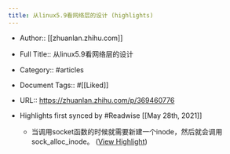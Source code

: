 ```yaml
---
title: 从linux5.9看网络层的设计 (highlights)
---
```


- Author:: [[zhuanlan.zhihu.com]]

- Full Title:: 从linux5.9看网络层的设计

- Category:: #articles

- Document Tags:: #[[Liked]]

- URL:: https://zhuanlan.zhihu.com/p/369460776

- Highlights first synced by #Readwise [[May 28th, 2021]]
	 - 当调用socket函数的时候就需要新建一个inode，然后就会调用sock_alloc_inode。 ([View Highlight](https://instapaper.com/read/1414937154/16515880))
